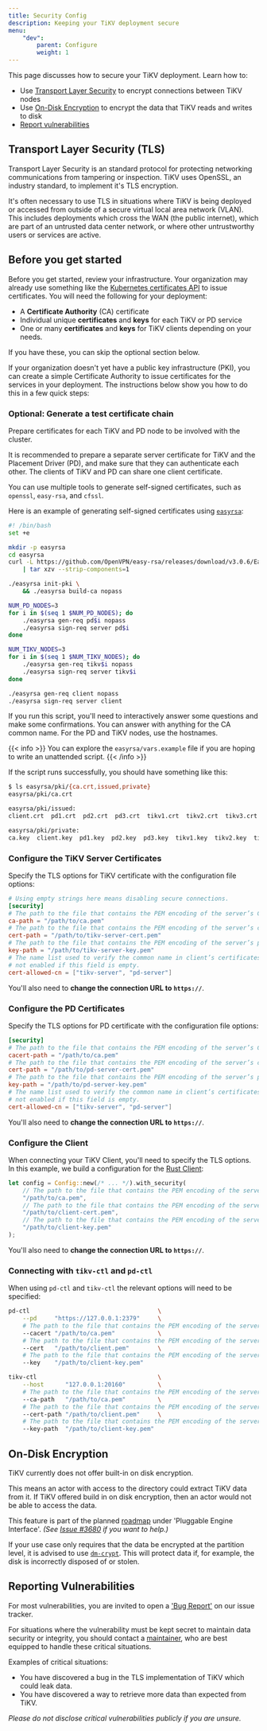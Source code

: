 ```yaml
---
title: Security Config
description: Keeping your TiKV deployment secure
menu:
    "dev":
        parent: Configure
        weight: 1
---
```


This page discusses how to secure your TiKV deployment. Learn how to:

* Use [Transport Layer Security](#transport-layer-security-tls) to encrypt connections between TiKV nodes
* Use [On-Disk Encryption](#on-disk-encryption) to encrypt the data that TiKV reads and writes to disk
* [Report vulnerabilities](#reporting-vulnerabilities)

## Transport Layer Security (TLS)

Transport Layer Security is an standard protocol for protecting networking communications from tampering or inspection. TiKV uses OpenSSL, an industry standard, to implement it's TLS encryption.

It's often necessary to use TLS in situations where TiKV is being deployed or accessed from outside of a secure virtual local area network (VLAN). This includes deployments which cross the WAN (the public internet), which are part of an untrusted data center network, or where other untrustworthy users or services are active.

## Before you get started

Before you get started, review your infrastructure. Your organization may already use something like the [Kubernetes certificates API](https://kubernetes.io/docs/tasks/tls/managing-tls-in-a-cluster/) to issue certificates. You will need the following for your deployment:

- A **Certificate Authority** (CA) certificate
- Individual unique **certificates** and **keys** for each TiKV or PD service
- One or many **certificates** and **keys** for TiKV clients depending on your needs.

 If you have these, you can skip the optional section below.

If your organization doesn't yet have a public key infrastructure (PKI), you can create a simple Certificate Authority to issue certificates for the services in your deployment. The instructions below show you how to do this in a few quick steps:

### Optional: Generate a test certificate chain

Prepare certificates for each TiKV and PD node to be involved with the cluster.

It is recommended to prepare a separate server certificate for TiKV and the Placement Driver (PD), and make sure that they can authenticate each other. The clients of TiKV and PD can share one client certificate.

You can use multiple tools to generate self-signed certificates, such as `openssl`, `easy-rsa`, and `cfssl`.

Here is an example of generating self-signed certificates using [`easyrsa`](https://github.com/OpenVPN/easy-rsa/):

```bash
#! /bin/bash
set +e

mkdir -p easyrsa
cd easyrsa
curl -L https://github.com/OpenVPN/easy-rsa/releases/download/v3.0.6/EasyRSA-unix-v3.0.6.tgz \
    | tar xzv --strip-components=1

./easyrsa init-pki \
    && ./easyrsa build-ca nopass

NUM_PD_NODES=3
for i in $(seq 1 $NUM_PD_NODES); do
    ./easyrsa gen-req pd$i nopass
    ./easyrsa sign-req server pd$i
done

NUM_TIKV_NODES=3
for i in $(seq 1 $NUM_TIKV_NODES); do
    ./easyrsa gen-req tikv$i nopass
    ./easyrsa sign-req server tikv$i
done

./easyrsa gen-req client nopass
./easyrsa sign-req server client
```

If you run this script, you'll need to interactively answer some questions and make some confirmations. You can answer with anything for the CA common name. For the PD and TiKV nodes, use the hostnames.

{{< info >}}
You can explore the `easyrsa/vars.example` file if you are hoping to write an unattended script.
{{< /info >}}

If the script runs successfully, you should have something like this:

```bash
$ ls easyrsa/pki/{ca.crt,issued,private}
easyrsa/pki/ca.crt

easyrsa/pki/issued:
client.crt  pd1.crt  pd2.crt  pd3.crt  tikv1.crt  tikv2.crt  tikv3.crt

easyrsa/pki/private:
ca.key  client.key  pd1.key  pd2.key  pd3.key  tikv1.key  tikv2.key  tikv3.key
```

### Configure the TiKV Server Certificates

Specify the TLS options for TiKV certificate with the configuration file options:

```toml
# Using empty strings here means disabling secure connections.
[security]
# The path to the file that contains the PEM encoding of the server’s CA certificates.
ca-path = "/path/to/ca.pem"
# The path to the file that contains the PEM encoding of the server’s certificate chain.
cert-path = "/path/to/tikv-server-cert.pem"
# The path to the file that contains the PEM encoding of the server’s private key.
key-path = "/path/to/tikv-server-key.pem"
# The name list used to verify the common name in client’s certificates. Verification is
# not enabled if this field is empty.
cert-allowed-cn = ["tikv-server", "pd-server"]
```

You'll also need to **change the connection URL to `https://`**.

### Configure the PD Certificates

Specify the TLS options for PD certificate with the configuration file options:

```toml
[security]
# The path to the file that contains the PEM encoding of the server’s CA certificates.
cacert-path = "/path/to/ca.pem"
# The path to the file that contains the PEM encoding of the server’s certificate chain.
cert-path = "/path/to/pd-server-cert.pem"
# The path to the file that contains the PEM encoding of the server’s private key.
key-path = "/path/to/pd-server-key.pem"
# The name list used to verify the common name in client’s certificates. Verification is
# not enabled if this field is empty.
cert-allowed-cn = ["tikv-server", "pd-server"]
```

You'll also need to **change the connection URL to `https://`**.

### Configure the Client

When connecting your TiKV Client, you'll need to specify the TLS options. In this example, we build a configuration for the [Rust Client](https://github.com/tikv/client-rust):

```rust
let config = Config::new(/* ... */).with_security(
    // The path to the file that contains the PEM encoding of the server’s CA certificates.
    "/path/to/ca.pem",
    // The path to the file that contains the PEM encoding of the server’s certificate chain.
    "/path/to/client-cert.pem",
    // The path to the file that contains the PEM encoding of the server’s private key.
    "/path/to/client-key.pem"
);
```

You'll also need to **change the connection URL to `https://`**.

### Connecting with `tikv-ctl` and `pd-ctl`

When using `pd-ctl` and `tikv-ctl` the relevant options will need to be specified:

```bash
pd-ctl                                    \
    --pd     "https://127.0.0.1:2379"     \
    # The path to the file that contains the PEM encoding of the server’s CA certificates.
    --cacert "/path/to/ca.pem"            \
    # The path to the file that contains the PEM encoding of the server’s certificate chain.
    --cert   "/path/to/client.pem"        \
    # The path to the file that contains the PEM encoding of the server’s private key.
    --key    "/path/to/client-key.pem"

tikv-ctl                                  \
    --host      "127.0.0.1:20160"         \
    # The path to the file that contains the PEM encoding of the server’s CA certificates.
    --ca-path   "/path/to/ca.pem"         \
    # The path to the file that contains the PEM encoding of the server’s certificate chain.
    --cert-path "/path/to/client.pem"     \
    # The path to the file that contains the PEM encoding of the server’s private key.
    --key-path  "/path/to/client-key.pem"
```

## On-Disk Encryption

TiKV currently does not offer built-in on disk encryption.

This means an actor with access to the directory could extract TiKV data from it. If TiKV offered build in on disk encryption, then an actor would not be able to access the data.

This feature is part of the planned [roadmap](https://github.com/tikv/tikv/blob/master/docs/ROADMAP.md#engine) under 'Pluggable Engine Interface'. *(See [Issue #3680](https://github.com/tikv/tikv/issues/3680) if you want to help.)*

If your use case only requires that the data be encrypted at the partition level, it is advised to use [`dm-crypt`](https://en.wikipedia.org/wiki/Dm-crypt). This will protect data if, for example, the disk is incorrectly disposed of or stolen.

## Reporting Vulnerabilities

For most vulnerabilities, you are invited to open a ['Bug Report'](https://github.com/tikv/tikv/issues/new?template=bug-report.md) on our issue tracker.

For situations where the vulnerability must be kept secret to maintain data security or integrity, you should contact a [maintainer](https://github.com/tikv/tikv/blob/master/MAINTAINERS.md), who are best equipped to handle these critical situations.

Examples of critical situations:

* You have discovered a bug in the TLS implementation of TiKV which could leak data.
* You have discovered a way to retrieve more data than expected from TiKV.

*Please do not disclose critical vulnerabilities publicly if you are unsure.*
